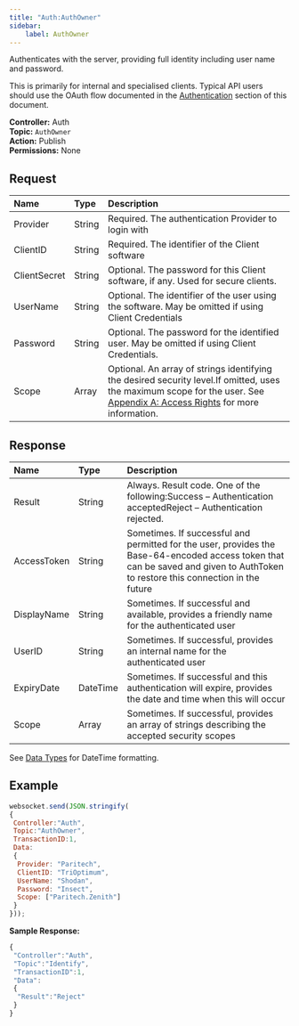 ```yaml
---
title: "Auth:AuthOwner"
sidebar:
    label: AuthOwner
---
```


Authenticates with the server, providing full identity including user name and password.

This is primarily for internal and specialised clients. Typical API users should use the OAuth flow documented in the [Authentication](../../../fundamentals/authentication/) section of this document.

**Controller:** Auth\
**Topic:** `AuthOwner`\
**Action:** Publish\
**Permissions:** None

## Request

| **Name** | **Type** | **Description** |
| :--- | :--- | :--- |
| Provider | String | Required. The authentication Provider to login with |
| ClientID | String | Required. The identifier of the Client software |
| ClientSecret | String | Optional. The password for this Client software, if any. Used for secure clients. |
| UserName | String | Optional. The identifier of the user using the software. May be omitted if using Client Credentials |
| Password | String | Optional. The password for the identified user. May be omitted if using Client Credentials. |
| Scope | Array | Optional. An array of strings identifying the desired security level.If omitted, uses the maximum scope for the user. See [Appendix A: Access Rights](../../appendices/appendix-a-access-rights/) for more information. |

## Response

| **Name** | **Type** | **Description** |
| :--- | :--- | :--- |
| Result | String | Always. Result code. One of the following:Success – Authentication acceptedReject – Authentication rejected. |
| AccessToken | String | Sometimes. If successful and permitted for the user, provides the Base-64-encoded access token that can be saved and given to AuthToken to restore this connection in the future |
| DisplayName | String | Sometimes. If successful and available, provides a friendly name for the authenticated user |
| UserID | String | Sometimes. If successful, provides an internal name for the authenticated user |
| ExpiryDate | DateTime | Sometimes. If successful and this authentication will expire, provides the date and time when this will occur |
| Scope | Array | Sometimes. If successful, provides an array of strings describing the accepted security scopes |

See [Data Types](../../../fundamentals/exchanging-data/data-types/#datetime) for DateTime formatting.

## Example

```javascript
websocket.send(JSON.stringify(
{
 Controller:"Auth",
 Topic:"AuthOwner",
 TransactionID:1,
 Data:
 {
  Provider: "Paritech",
  ClientID: "TriOptimum",
  UserName: "Shodan",
  Password: "Insect",
  Scope: ["Paritech.Zenith"]
 }
}));
```

**Sample Response:**

```javascript
{
 "Controller":"Auth",
 "Topic":"Identify",
 "TransactionID":1,
 "Data":
 {
  "Result":"Reject"
 }
}
```

